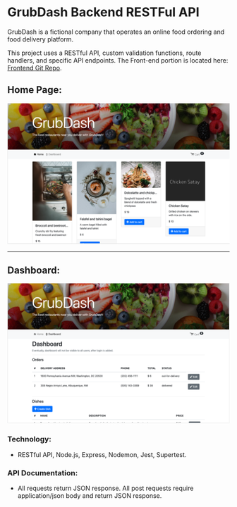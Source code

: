 # GrubDash Backend RESTFul API

GrubDash is a fictional company that operates an online food ordering and food delivery platform.

This project uses a RESTful API, custom validation functions, route handlers, and specific API endpoints. The Front-end portion is located here: [Frontend Git Repo](https://github.com/kwilkinz/grubDash-frontend).

## Home Page:

![home](images/homepage.png)

---

## Dashboard:

![dashboard](images/dashboard.png)

### Technology:

- RESTful API, Node.js, Express, Nodemon, Jest, Supertest.

### API Documentation:

- All requests return JSON response. All post requests require application/json body and return JSON response.
